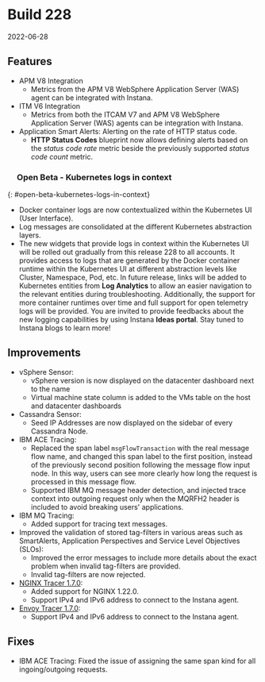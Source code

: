 # Build 228

2022-06-28

## Features

* APM V8 Integration
  * Metrics from the APM V8 WebSphere Application Server (WAS) agent can be integrated with Instana.
* ITM V6 Integration
  * Metrics from both the ITCAM V7 and APM V8 WebSphere Application Server (WAS) agents can be integration with Instana.
* Application Smart Alerts: Alerting on the rate of HTTP status code.
  * **HTTP Status Codes** blueprint now allows defining alerts based on the _status code rate_ metric beside the previously supported _status code count_ metric.

### <a href="#open-beta-kubernetes-logs-in-context"><img src="../../ecosystem/icons2/anchor.svg" width="15px" height="15px"></img></a> Open Beta - Kubernetes logs in context
{: #open-beta-kubernetes-logs-in-context}

- Docker container logs are now contextualized within the Kubernetes UI (User Interface).
- Log messages are consolidated at the different Kubernetes abstraction layers.
- The new widgets that provide logs in context within the Kubernetes UI will be rolled out gradually from this release 228 to all accounts. It provides access to logs that are generated by the Docker container runtime within the Kubernetes UI at different abstraction levels like Cluster, Namespace, Pod, etc. In future release, links will be added to Kubernetes entities from **Log Analytics** to allow an easier navigation to the relevant entities during troubleshooting. Additionally, the support for more container runtimes over time and full support for open telemetry logs will be provided. You are invited to provide feedbacks about the new logging capabilities by using Instana **Ideas portal**. Stay tuned to Instana blogs to learn more!

## Improvements

* vSphere Sensor:
  * vSphere version is now displayed on the datacenter dashboard next to the name
  * Virtual machine state column is added to the VMs table on the host and datacenter dashboards
* Cassandra Sensor:
  * Seed IP Addresses are now displayed on the sidebar of every Cassandra Node.
* IBM ACE Tracing:
  * Replaced the span label `msgFlowTransaction` with the real message flow name, and changed this span label to the first position, instead of the previously second position following the message flow input node. In this way, users can see more clearly how long the request is processed in this message flow.
  * Supported IBM MQ message header detection, and injected trace context into outgoing request only when the MQRFH2 header is included to avoid breaking users' applications.
* IBM MQ Tracing:
  * Added support for tracing text messages.
* Improved the validation of stored tag-filters in various areas such as SmartAlerts, Application Perspectives and Service Level Objectives (SLOs):
  * Improved the error messages to include more details about the exact problem when invalid tag-filters are provided.
  * Invalid tag-filters are now rejected.
* [NGINX Tracer 1.7.0](https://github.com/instana/nginx-tracing#170-2022-06-20):
  * Added support for NGINX 1.22.0.
  * Support IPv4 and IPv6 address to connect to the Instana agent.
* [Envoy Tracer 1.7.0](https://github.com/instana/envoy-tracing#170-2022-06-20):
  * Support IPv4 and IPv6 address to connect to the Instana agent.

## Fixes

* IBM ACE Tracing: Fixed the issue of assigning the same span kind for all ingoing/outgoing requests.
